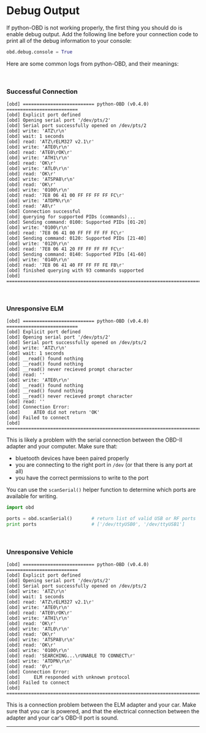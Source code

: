 
# Debug Output

If python-OBD is not working properly, the first thing you should do is enable debug output. Add the following line before your connection code to print all of the debug information to your console:

```python
obd.debug.console = True
```

Here are some common logs from python-OBD, and their meanings:

<br>

### Successful Connection

```none
[obd] ========================== python-OBD (v0.4.0) ==========================
[obd] Explicit port defined
[obd] Opening serial port '/dev/pts/2'
[obd] Serial port successfully opened on /dev/pts/2
[obd] write: 'ATZ\r\n'
[obd] wait: 1 seconds
[obd] read: 'ATZ\rELM327 v2.1\r'
[obd] write: 'ATE0\r\n'
[obd] read: 'ATE0\rOK\r'
[obd] write: 'ATH1\r\n'
[obd] read: 'OK\r'
[obd] write: 'ATL0\r\n'
[obd] read: 'OK\r'
[obd] write: 'ATSPA8\r\n'
[obd] read: 'OK\r'
[obd] write: '0100\r\n'
[obd] read: '7E8 06 41 00 FF FF FF FF FC\r'
[obd] write: 'ATDPN\r\n'
[obd] read: 'A8\r'
[obd] Connection successful
[obd] querying for supported PIDs (commands)...
[obd] Sending command: 0100: Supported PIDs [01-20]
[obd] write: '0100\r\n'
[obd] read: '7E8 06 41 00 FF FF FF FF FC\r'
[obd] Sending command: 0120: Supported PIDs [21-40]
[obd] write: '0120\r\n'
[obd] read: '7E8 06 41 20 FF FF FF FF FC\r'
[obd] Sending command: 0140: Supported PIDs [41-60]
[obd] write: '0140\r\n'
[obd] read: '7E8 06 41 40 FF FF FF FE FB\r'
[obd] finished querying with 93 commands supported
[obd] =========================================================================
```

<br>

### Unresponsive ELM

```
[obd] ========================== python-OBD (v0.4.0) ==========================
[obd] Explicit port defined
[obd] Opening serial port '/dev/pts/2'
[obd] Serial port successfully opened on /dev/pts/2
[obd] write: 'ATZ\r\n'
[obd] wait: 1 seconds
[obd] __read() found nothing
[obd] __read() found nothing
[obd] __read() never recieved prompt character
[obd] read: ''
[obd] write: 'ATE0\r\n'
[obd] __read() found nothing
[obd] __read() found nothing
[obd] __read() never recieved prompt character
[obd] read: ''
[obd] Connection Error:
[obd]     ATE0 did not return 'OK'
[obd] Failed to connect
[obd] =========================================================================
```

This is likely a problem with the serial connection between the OBD-II adapter and your computer. Make sure that:

- bluetooth devices have been paired properly
- you are connecting to the right port in `/dev` (or that there is any port at all)
- you have the correct permissions to write to the port

You can use the `scanSerial()` helper function to determine which ports are available for writing.

```python
import obd

ports = obd.scanSerial()       # return list of valid USB or RF ports
print ports                    # ['/dev/ttyUSB0', '/dev/ttyUSB1']
```

<br>

### Unresponsive Vehicle

```
[obd] ========================== python-OBD (v0.4.0) ==========================
[obd] Explicit port defined
[obd] Opening serial port '/dev/pts/2'
[obd] Serial port successfully opened on /dev/pts/2
[obd] write: 'ATZ\r\n'
[obd] wait: 1 seconds
[obd] read: 'ATZ\rELM327 v2.1\r'
[obd] write: 'ATE0\r\n'
[obd] read: 'ATE0\rOK\r'
[obd] write: 'ATH1\r\n'
[obd] read: 'OK\r'
[obd] write: 'ATL0\r\n'
[obd] read: 'OK\r'
[obd] write: 'ATSPA8\r\n'
[obd] read: 'OK\r'
[obd] write: '0100\r\n'
[obd] read: 'SEARCHING...\rUNABLE TO CONNECT\r'
[obd] write: 'ATDPN\r\n'
[obd] read: '0\r'
[obd] Connection Error:
[obd]     ELM responded with unknown protocol
[obd] Failed to connect
[obd] =========================================================================
```

This is a connection problem between the ELM adapter and your car. Make sure that you car is powered, and that the electrical connection between the adapter and your car's OBD-II port is sound.

---

<br>
